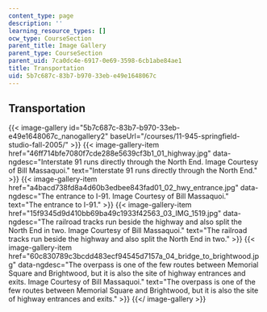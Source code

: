 ```yaml
---
content_type: page
description: ''
learning_resource_types: []
ocw_type: CourseSection
parent_title: Image Gallery
parent_type: CourseSection
parent_uid: 7ca0dc4e-6917-0e69-3598-6cb1abe84ae1
title: Transportation
uid: 5b7c687c-83b7-b970-33eb-e49e1648067c
---
```


Transportation
--------------
{{< image-gallery id="5b7c687c-83b7-b970-33eb-e49e1648067c_nanogallery2" baseUrl="/courses/11-945-springfield-studio-fall-2005/" >}}
{{< image-gallery-item href="46ff714bfe7080f7cde288e5639cf3b1_01_highway.jpg" data-ngdesc="Interstate 91 runs directly through the North End. Image Courtesy of Bill Massaquoi." text="Interstate 91 runs directly through the North End." >}}
{{< image-gallery-item href="a4bacd738fd8a4d60b3edbee843fad01_02_hwy_entrance.jpg" data-ngdesc="The entrance to I-91. Image Courtesy of Bill Massaquoi." text="The entrance to I-91." >}}
{{< image-gallery-item href="15f9345d9d410bb69ba49c1933f42563_03_IMG_1519.jpg" data-ngdesc="The railroad tracks run beside the highway and also split the North End in two. Image Courtesy of Bill Massaquoi." text="The railroad tracks run beside the highway and also split the North End in two." >}}
{{< image-gallery-item href="60c830789c3bcdd483ecf94545d7157a_04_bridge_to_brightwood.jpg" data-ngdesc="The overpass is one of the few routes between Memorial Square and Brightwood, but it is also the site of highway entrances and exits. Image Courtesy of Bill Massaquoi." text="The overpass is one of the few routes between Memorial Square and Brightwood, but it is also the site of highway entrances and exits." >}}
{{</ image-gallery >}}